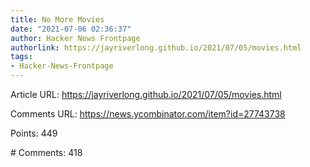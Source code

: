 ```yaml
---
title: No More Movies
date: "2021-07-06 02:36:37"
author: Hacker News Frontpage
authorlink: https://jayriverlong.github.io/2021/07/05/movies.html
tags:
- Hacker-News-Frontpage
---
```


<p>Article URL: <a href="https://jayriverlong.github.io/2021/07/05/movies.html">https://jayriverlong.github.io/2021/07/05/movies.html</a></p>
<p>Comments URL: <a href="https://news.ycombinator.com/item?id=27743738">https://news.ycombinator.com/item?id=27743738</a></p>
<p>Points: 449</p>
<p># Comments: 418</p>
